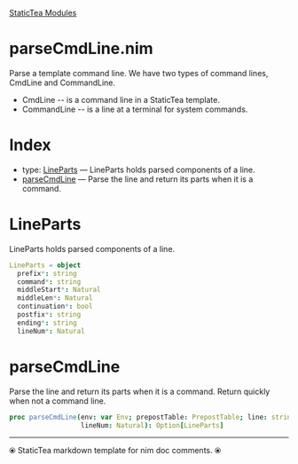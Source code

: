 [StaticTea Modules](/)

# parseCmdLine.nim

Parse a template command line. We have two types of command lines,
CmdLine and CommandLine.

* CmdLine -- is a command line in a StaticTea template.
* CommandLine -- is a line at a terminal for system commands.

# Index

* type: [LineParts](#user-content-a0) &mdash; LineParts holds parsed components of a line.
* [parseCmdLine](#user-content-a1) &mdash; Parse the line and return its parts when it is a command.

# <a id="a0"></a>LineParts

LineParts holds parsed components of a line.

```nim
LineParts = object
  prefix*: string
  command*: string
  middleStart*: Natural
  middleLen*: Natural
  continuation*: bool
  postfix*: string
  ending*: string
  lineNum*: Natural

```


# <a id="a1"></a>parseCmdLine

Parse the line and return its parts when it is a command. Return quickly when not a command line.

```nim
proc parseCmdLine(env: var Env; prepostTable: PrepostTable; line: string;
                  lineNum: Natural): Option[LineParts]
```



---
⦿ StaticTea markdown template for nim doc comments. ⦿
